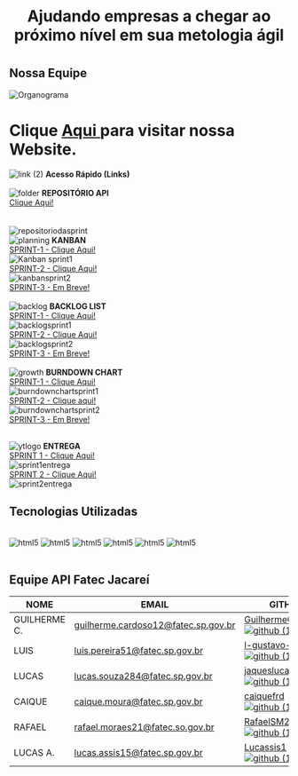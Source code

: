 <h1 align='center'>Ajudando empresas a chegar ao próximo nível em sua metologia ágil</h1>
<h1></h1>

## Nossa Equipe

![Organograma](https://github.com/l-gustavo-barbosa/candagoScrum/blob/master/imagens/Blue%20and%20White%20Circle%20Organizational%20Chart.png)



<h1>Clique 
        <a href="https://l-gustavo-barbosa.github.io/candagoScrum/"target="_blank">Aqui
        </a> para visitar nossa Website.
    </h1>


![link (2)](https://user-images.githubusercontent.com/104475381/235953049-06c546c1-aa57-42f2-b8db-0ba5237a5ec4.png) **Acesso Rápido (Links)**
<br>
<br>
![folder](https://user-images.githubusercontent.com/104475381/235959141-faaeb1c6-25a9-4545-a1f4-41832e8f0fc5.png)
**REPOSITÓRIO API**
<br>
[Clique Aqui!](https://github.com/l-gustavo-barbosa/candagoScrum)
<br>
<br>
<br>
![repositoriodasprint](https://raw.githubusercontent.com/l-gustavo-barbosa/candagoScrum/master/imagens/reposit%C3%B3rio%20sprint.png)
<br>
![planning](https://user-images.githubusercontent.com/104475381/235958977-c923e4b1-8a20-4863-9344-0c86ce84caef.png)
 **KANBAN**
 <br>
[SPRINT-1 - Clique Aqui!](https://github.com/users/l-gustavo-barbosa/projects/2/views/4)
<br>
![Kanban sprint1](https://raw.githubusercontent.com/l-gustavo-barbosa/candagoScrum/master/imagens/kanban%20sprint%201.png) 
<br>
[SPRINT-2 - Clique Aqui!](https://github.com/users/l-gustavo-barbosa/projects/2/views/9)
<br>
![kanbansprint2](https://raw.githubusercontent.com/l-gustavo-barbosa/candagoScrum/master/imagens/kanban%20sprint%202.png)
<br>
[SPRINT-3 - Em Breve!]()
<br>
<br>
![backlog](https://user-images.githubusercontent.com/104475381/235958941-ed63f4ab-3d47-4ecd-83f7-e9d889e1b38c.png)
**BACKLOG LIST**
<br>
[SPRINT-1 - Clique Aqui!](https://github.com/users/l-gustavo-barbosa/projects/2/views/3?sliceBy%5Bvalue%5D=1)
<br>
![backlogsprint1](https://raw.githubusercontent.com/l-gustavo-barbosa/candagoScrum/master/imagens/backlog%20sprint%201.png)
<br>
[SPRINT-2 - Clique Aqui!](https://github.com/users/l-gustavo-barbosa/projects/2/views/8?sliceBy%5Bvalue%5D=2)
<br>
![backlogsprint2](https://raw.githubusercontent.com/l-gustavo-barbosa/candagoScrum/master/imagens/backlog%20sprint%202%20.png)
<br>
[SPRINT-3 - Em Breve!]()
<br>
<br>
![growth](https://user-images.githubusercontent.com/104475381/235959262-d2c25637-4372-43b9-bcd2-94c357c23c8c.png)
  **BURNDOWN CHART**
<br>
[SPRINT-1 - Clique Aqui!](https://github.com/l-gustavo-barbosa/candagoScrum/blob/master/imagens/burndown.PNG)
<br>
![burndownchartsprint1](https://raw.githubusercontent.com/l-gustavo-barbosa/candagoScrum/master/imagens/burndown.PNG)
<br>
[SPRINT-2 - Clique aqui!](https://github.com/l-gustavo-barbosa/candagoScrum/blob/master/imagens/burndown%20chart%20sprint%202.png)
<br>
![burndownchartsprint2](https://raw.githubusercontent.com/l-gustavo-barbosa/candagoScrum/master/imagens/burndown%20chart%20sprint%202.png)
<br>
[SPRINT-3 - Em Breve!]()
<br>
<br>

![ytlogo](https://raw.githubusercontent.com/l-gustavo-barbosa/candagoScrum/master/imagens/image-removebg-preview.png)
**ENTREGA**
<br>
[SPRINT 1 - Clique Aqui!](https://www.youtube.com/watch?v=3PtlmFv_WHg)
<br>
![sprint1entrega](https://raw.githubusercontent.com/l-gustavo-barbosa/candagoScrum/master/imagens/sprint%201%20entrega.png)
<br>
[SPRINT 2 - Clique Aqui!](https://www.canva.com/design/DAFyTXLPaFE/0wu_MXgH0AW1I99Ur0MOBg/view?utm_content=DAFyTXLPaFE&utm_campaign=designshare&utm_medium=link&utm_source=editor)
<br>
![sprint2entrega](https://raw.githubusercontent.com/l-gustavo-barbosa/candagoScrum/master/imagens/sprint%202%20entrega.png)



## Tecnologias Utilizadas

<div style="display: inline_block"><br>
    <img alignm alt= "html5" src="https://img.shields.io/badge/JavaScript-F7DF1E?style=for-the-badge&logo=javascript&logoColor=black"/>
    <img alignm alt= "html5" src="https://img.shields.io/badge/HTML5-E34F26?style=for-the-badge&logo=html5&logoColor=white"/>
    <img alignm alt= "html5" src="https://img.shields.io/badge/CSS3-1572B6?style=for-the-badge&logo=css3&logoColor=white"/>
    <img alignm alt= "html5" src="https://img.shields.io/badge/Markdown-000000?style=for-the-badge&logo=markdown&logoColor=white"/>
    <img alignm alt= "html5" src="https://img.shields.io/badge/Figma-F24E1E?style=for-the-badge&logo=figma&logoColor=white"/>
    <img alignm alt= "html5" src="https://img.shields.io/badge/GIT-E44C30?style=for-the-badge&logo=git&logoColor=white"/>
        </div><br>


## Equipe API Fatec Jacareí

NOME	|	EMAIL	|	GITHUB	|	CARGO
---	|	---	|	---	|	---
GUILHERME C.	|	guilherme.cardoso12@fatec.sp.gov.br	|	[GuilhermeCardoso0![github (1)](https://user-images.githubusercontent.com/127904356/227741763-25763db0-8564-428d-a08e-2653b53a733e.png)](https://github.com/GuilhermeCardoso0)	|	PO
LUIS	|	luis.pereira51@fatec.sp.gov.br	|	[l-gustavo-barbosa![github (1)](https://user-images.githubusercontent.com/127904356/227741763-25763db0-8564-428d-a08e-2653b53a733e.png)](https://github.com/l-gustavo-barbosa)	|	Scrum Master
LUCAS	|	lucas.souza284@fatec.sp.gov.br	|	[jaqueslucas![github (1)](https://user-images.githubusercontent.com/127904356/227741763-25763db0-8564-428d-a08e-2653b53a733e.png)](https://github.com/jaqueslucas)|	Dev Team
CAIQUE	|	caique.moura@fatec.sp.gov.br	|	[caiquefrd![github (1)](https://user-images.githubusercontent.com/127904356/227741763-25763db0-8564-428d-a08e-2653b53a733e.png)](https://github.com/caiquefrd)	|	Dev Team
RAFAEL	|	rafael.moraes21@fatec.so.gov.br	|	[RafaelSM21![github (1)](https://user-images.githubusercontent.com/127904356/227741763-25763db0-8564-428d-a08e-2653b53a733e.png)](https://github.com/RafaelSM21)	|	Dev Team
LUCAS A.	|	lucas.assis15@fatec.sp.gov.br	|	[Lucassis1![github (1)](https://user-images.githubusercontent.com/127904356/227741763-25763db0-8564-428d-a08e-2653b53a733e.png)](https://github.com/Lucassis1)	|	Dev Team

